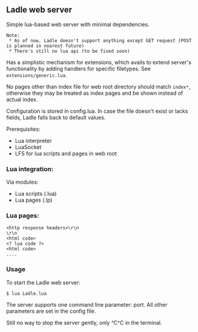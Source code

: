 ## Ladle web server
Simple lua-based web server with minimal dependencies.

```
Note:
 * As of now, Ladle doesn't support anything except GET request (POST is planned in nearest future)
 * There's still no lua api (to be fixed soon)
```

Has a simplistic mechanism for extensions, which avails to extend server's functionality by adding handlers for specific filetypes. See `extensions/generic.lua`.

No pages other than index file for web root directory should match `index*`, otherwise they may be treated as index pages and be shown instead of actual index.

Configuration is stored in config.lua. In case the file doesn't exist or lacks fields, Ladle falls back to default values.

Prerequisites:

* Lua interpreter
* LuaSocket
* LFS for lua scripts and pages in web root

### Lua integration:
Via modules:
 * Lua scripts (.lua)
 * Lua pages (.lp)

### Lua pages:
```
<http response headers>\r\n
\r\n
<html code>
<? lua code ?>
<html code>
....
```

### Usage
To start the Ladle web server:
```
$ lua Ladle.lua
```

The server supports one command line parameter: port. All other parameters are set in the config file.

Still no way to stop the server gently, only ^C^C in the terminal.
